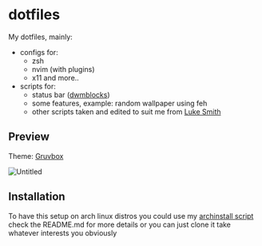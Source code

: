 # dotfiles
My dotfiles, mainly:
- configs for:
  - zsh
  - nvim (with plugins)
  - x11 and more..
- scripts for:
  - status bar ([dwmblocks](https://github.com/airkn/dwmblocks))
  - some features, example: random wallpaper using feh
  - other scripts taken and edited to suit me from [Luke Smith](https://github.com/LukeSmithxyz)
## Preview
Theme: [Gruvbox](https://github.com/morhetz/gruvbox)

![Untitled](https://user-images.githubusercontent.com/87134721/198820028-9318f331-7b6b-4f2c-921a-028c075b05c5.jpg)

## Installation
To have this setup on arch linux distros you could use my [archinstall script](https://github.com/airkn/archinstall)
check the README.md for more details
or you can just clone it take whatever interests you obviously
